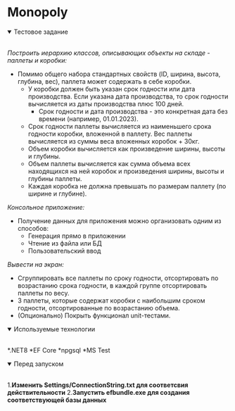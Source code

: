 # Monopoly
<details open>
<summary>Тестовое задание</summary>
<br>

_Построить иерархию классов, описывающих объекты на складе - паллеты и коробки:_
* Помимо общего набора стандартных свойств (ID, ширина, высота, глубина, вес), паллета может содержать в себе коробки.
    * У коробки должен быть указан срок годности или дата производства. Если указана дата производства, то срок годности вычисляется из даты производства плюс 100 дней.
        * Срок годности и дата производства - это конкретная дата без времени (например, 01.01.2023).
    * Срок годности паллеты вычисляется из наименьшего срока годности коробки, вложенной в паллету. Вес паллеты вычисляется из суммы веса вложенных коробок + 30кг.
    * Объем коробки вычисляется как произведение ширины, высоты и глубины.
    * Объем паллеты вычисляется как сумма объема всех находящихся на ней коробок и произведения ширины, высоты и глубины паллеты.
    * Каждая коробка не должна превышать по размерам паллету (по ширине и глубине).

_Консольное приложение:_
* Получение данных для приложения можно организовать одним из способов:
  * Генерация прямо в приложении
  * Чтение из файла или БД
  * Пользовательский ввод

_Вывести на экран:_
* Сгруппировать все паллеты по сроку годности, отсортировать по возрастанию срока годности, в каждой группе отсортировать паллеты по весу.
* 3 паллеты, которые содержат коробки с наибольшим сроком годности, отсортированные по возрастанию объема.
* (Опционально) Покрыть функционал unit-тестами.
</details>

<details open>
<summary>Используемые технологии</summary>
<br>
   
*.NET8
*EF Core
 *npgsql
*MS Test
</details>

<details open>
<summary>Перед запуском</summary>
<br>
   
1.**Изменить Settings/ConnectionString.txt для соответсвия действительности**
2.**Запустить efbundle.exe для создания соответствующей базы данных**
</details>
